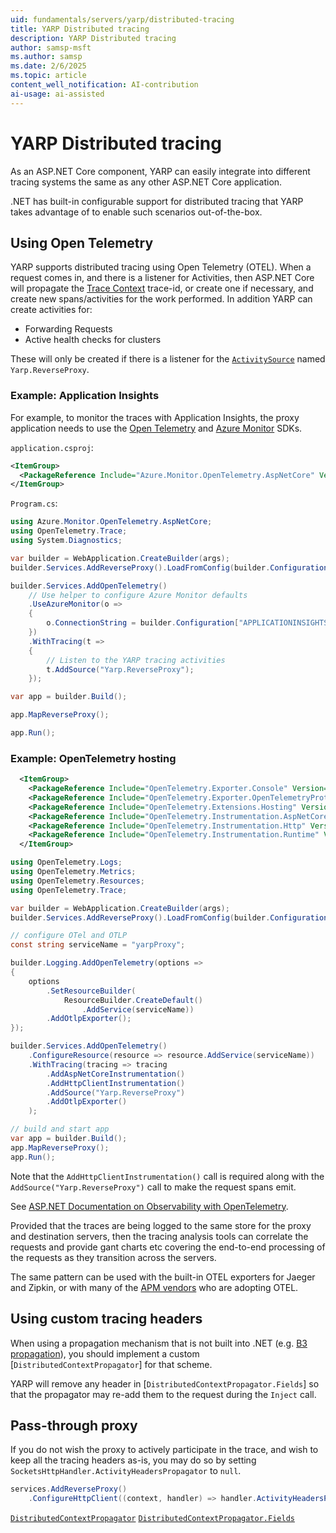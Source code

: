 ```yaml
---
uid: fundamentals/servers/yarp/distributed-tracing
title: YARP Distributed tracing
description: YARP Distributed tracing
author: samsp-msft
ms.author: samsp
ms.date: 2/6/2025
ms.topic: article
content_well_notification: AI-contribution
ai-usage: ai-assisted
---
```


# YARP Distributed tracing

As an ASP.NET Core component, YARP can easily integrate into different tracing systems the same as any other ASP.NET Core application.

.NET has built-in configurable support for distributed tracing that YARP takes advantage of to enable such scenarios out-of-the-box.

## Using Open Telemetry

YARP supports distributed tracing using Open Telemetry (OTEL). When a request comes in, and there is a listener for Activities, then ASP.NET Core will propagate the [Trace Context](https://www.w3.org/TR/trace-context) trace-id, or create one if necessary, and create new spans/activities for the work performed.
In addition YARP can create activities for:

* Forwarding Requests
* Active health checks for clusters

These will only be created if there is a listener for the [`ActivitySource`](/dotnet/core/diagnostics/distributed-tracing-instrumentation-walkthroughs#activitysource) named `Yarp.ReverseProxy`.

### Example: Application Insights

For example, to monitor the traces with Application Insights, the proxy application needs to use the [Open Telemetry](https://github.com/open-telemetry/opentelemetry-dotnet/blob/main/src/OpenTelemetry/README) and [Azure Monitor](https://github.com/Azure/azure-sdk-for-net/blob/main/sdk/monitor/Azure.Monitor.OpenTelemetry.AspNetCore/README) SDKs.

`application.csproj`:

```xml
<ItemGroup>
  <PackageReference Include="Azure.Monitor.OpenTelemetry.AspNetCore" Version="1.0.0-beta.3" />
</ItemGroup>
```

`Program.cs`:

```csharp
using Azure.Monitor.OpenTelemetry.AspNetCore;
using OpenTelemetry.Trace;
using System.Diagnostics;

var builder = WebApplication.CreateBuilder(args);
builder.Services.AddReverseProxy().LoadFromConfig(builder.Configuration.GetSection("ReverseProxy"));

builder.Services.AddOpenTelemetry()
    // Use helper to configure Azure Monitor defaults
    .UseAzureMonitor(o =>
    {
        o.ConnectionString = builder.Configuration["APPLICATIONINSIGHTS_CONNECTION_STRING"];
    })
    .WithTracing(t =>
    {
        // Listen to the YARP tracing activities
        t.AddSource("Yarp.ReverseProxy");
    });

var app = builder.Build();

app.MapReverseProxy();

app.Run();

```

### Example: OpenTelemetry hosting

```xml
  <ItemGroup>
    <PackageReference Include="OpenTelemetry.Exporter.Console" Version="1.7.0" />
    <PackageReference Include="OpenTelemetry.Exporter.OpenTelemetryProtocol" Version="1.7.0" />
    <PackageReference Include="OpenTelemetry.Extensions.Hosting" Version="1.7.0" />
    <PackageReference Include="OpenTelemetry.Instrumentation.AspNetCore" Version="1.7.0" />
    <PackageReference Include="OpenTelemetry.Instrumentation.Http" Version="1.7.0" />
    <PackageReference Include="OpenTelemetry.Instrumentation.Runtime" Version="1.7.0" />
  </ItemGroup>
```

```csharp
using OpenTelemetry.Logs;
using OpenTelemetry.Metrics;
using OpenTelemetry.Resources;
using OpenTelemetry.Trace;

var builder = WebApplication.CreateBuilder(args);
builder.Services.AddReverseProxy().LoadFromConfig(builder.Configuration.GetSection("ReverseProxy"));

// configure OTel and OTLP
const string serviceName = "yarpProxy";

builder.Logging.AddOpenTelemetry(options =>
{
    options
        .SetResourceBuilder(
            ResourceBuilder.CreateDefault()
                .AddService(serviceName))
        .AddOtlpExporter();
});

builder.Services.AddOpenTelemetry()
    .ConfigureResource(resource => resource.AddService(serviceName))
    .WithTracing(tracing => tracing
        .AddAspNetCoreInstrumentation()
        .AddHttpClientInstrumentation()
        .AddSource("Yarp.ReverseProxy") 
        .AddOtlpExporter()
    );

// build and start app
var app = builder.Build();
app.MapReverseProxy();
app.Run();
```

Note that the `AddHttpClientInstrumentation()` call is required along with the `AddSource("Yarp.ReverseProxy")` call to make the request spans emit.

See [ASP.NET Documentation on Observability with OpenTelemetry](/dotnet/core/diagnostics/observability-with-otel).


Provided that the traces are being logged to the same store for the proxy and destination servers, then the tracing analysis tools can correlate the requests and provide gant charts etc covering the end-to-end processing of the requests as they transition across the servers.

The same pattern can be used with the built-in OTEL exporters for Jaeger and Zipkin, or with many of the [APM vendors](https://opentelemetry.io/ecosystem/vendors/) who are adopting OTEL.

## Using custom tracing headers

When using a propagation mechanism that is not built into .NET (e.g. [B3 propagation]), you should implement a custom [`DistributedContextPropagator`] for that scheme.

YARP will remove any header in [`DistributedContextPropagator.Fields`] so that the propagator may re-add them to the request during the `Inject` call.

## Pass-through proxy

If you do not wish the proxy to actively participate in the trace, and wish to keep all the tracing headers as-is, you may do so by setting `SocketsHttpHandler.ActivityHeadersPropagator` to `null`.

```csharp
services.AddReverseProxy()
    .ConfigureHttpClient((context, handler) => handler.ActivityHeadersPropagator = null);
```

[B3 propagation]: https://github.com/openzipkin/b3-propagation
[`DistributedContextPropagator`](/dotnet/api/system.diagnostics.distributedcontextpropagator)
[`DistributedContextPropagator.Fields`](/dotnet/api/system.diagnostics.distributedcontextpropagator.fields)
